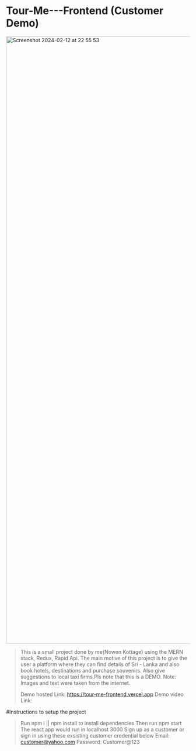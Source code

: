 # Tour-Me---Frontend (Customer Demo)

<img width="1660" alt="Screenshot 2024-02-12 at 22 55 53" src="https://github.com/KOTTAGENVH/Tour-Me---Frontend-Customer/assets/87430226/9aa8bc0d-bf2b-496b-a16f-8c1c2c54de6c">

>

>This is a small project done by me(Nowen Kottage) using the MERN stack, Redux, Rapid Api. The main motive of this project is to give the user a platform where they can find details of Sri - Lanka and also book hotels, destinations and purchase souvenirs. Also give suggestions to local taxi firms.Pls note that this is a DEMO. Note: Images and text were taken from the internet.
>>
>Demo hosted Link: https://tour-me-frontend.vercel.app
>Demo video Link:
>>
#Instructions to setup the project
>
>Run npm i || npm install to install dependencies
>Then run npm start
>The react app would run in localhost 3000
>Sign up as a customer or sign in using these exsisting customer credential below
>Email: customer@yahoo.com
>Password: Customer@123
